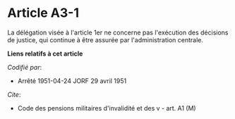 # Article A3-1

La délégation visée à l'article 1er ne concerne pas l'exécution des décisions de justice, qui continue à être assurée par
l'administration centrale.

**Liens relatifs à cet article**

_Codifié par_:

  - Arrêté 1951-04-24 JORF 29 avril 1951

_Cite_:

  - Code des pensions militaires d'invalidité et des v - art. A1 (M)
